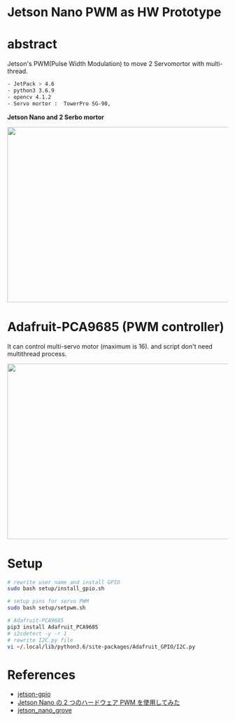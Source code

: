 # Jetson Nano PWM as HW Prototype

# abstract

Jetson's PWM(Pulse Width Modulation) to move 2 Servomortor with multi-thread.

```sh
- JetPack > 4.6
- python3 3.6.9
- opencv 4.1.2
- Servo mortor :  TowerPro SG-90, 
```

<b>Jetson Nano and 2 Serbo mortor</b>

<img src="https://user-images.githubusercontent.com/48679574/211758179-abc3911f-4c45-4318-9de4-2c95f379bbd9.jpg" width="650" height="400"/>

# Adafruit-PCA9685 (PWM controller)

It can control multi-servo motor (maximum is 16). and script don't need multithread process.

<img src="https://user-images.githubusercontent.com/48679574/216533582-243f2e2c-19d7-4bae-bfee-6245f2e5709d.jpg" width="700" height="400"/>


# Setup

```zsh
# rewrite user name and install GPIO
sudo bash setup/install_gpio.sh

# setup pins for servo PWM
sudo bash setup/setpwm.sh

# Adafruit-PCA9685
pip3 install Adafruit_PCA9685
# i2cdetect -y -r 1
# rewrite I2C.py file
vi ~/.local/lib/python3.6/site-packages/Adafruit_GPIO/I2C.py
```


# References
- [jetson-gpio](https://github.com/NVIDIA/jetson-gpio/tree/master/samples)
- [Jetson Nano の 2 つのハードウェア PWM を使用してみた](https://qiita.com/kitazaki/items/2c9deb912f11106d1215)
- [jetson_nano_grove](https://github.com/kitazaki/jetson_nano_grove)
